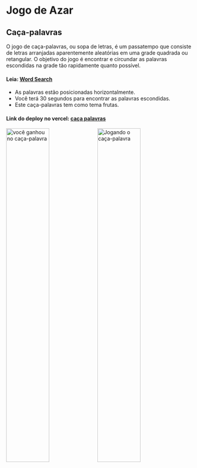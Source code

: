 # Jogo de Azar
## Caça-palavras

O jogo de caça-palavras, ou sopa de letras, é um passatempo que consiste de letras arranjadas aparentemente aleatórias em uma grade quadrada ou retangular. O objetivo do jogo é encontrar e circundar as palavras escondidas na grade tão rapidamente quanto possível.

#### Leia: [Word Search](https://pt.wikipedia.org/wiki/Ca%C3%A7a-palavras)

* As palavras estão posicionadas horizontalmente.
* Você terá 30 segundos para encontrar as palavras escondidas.
* Este caça-palavras tem como tema frutas.

#### Link do deploy no vercel: <a href="https://entrega-construa-um-jogo-de-azar-sprint-3-allan-verde.vercel.app/" target="_blank">caça palavras</a>

<div>
  <img width="48%" src="https://user-images.githubusercontent.com/97132510/155029430-1ef68b44-6f25-4763-b67e-c1c74e5ec76e.png" alt="você ganhou no caça-palavra"/>
  <img width="48%" src="https://user-images.githubusercontent.com/97132510/155029436-302e4881-83ff-4e13-bd85-307e987f9482.png" alt="Jogando o caça-palavra"/>
</div>

